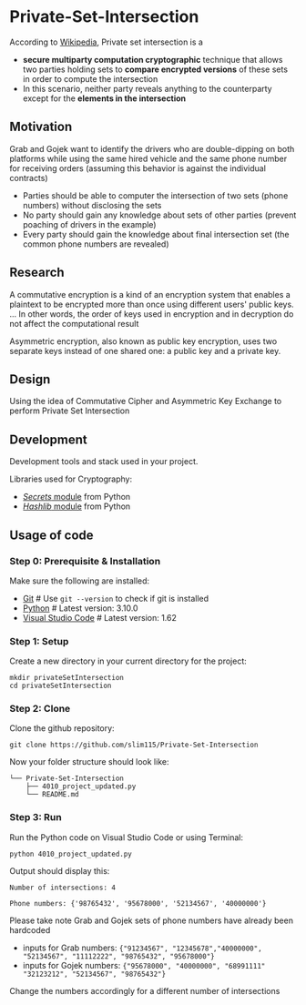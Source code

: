 # Private-Set-Intersection
According to [Wikipedia](https://en.wikipedia.org/wiki/Private_set_intersection#:~:text=Private%20set%20intersection%20is%20a,the%20elements%20in%20the%20intersection.), Private set intersection is a 
- **secure multiparty computation cryptographic** technique that allows two parties holding sets to **compare encrypted versions** of these sets in order to compute the intersection
- In this scenario, neither party reveals anything to the counterparty except for the **elements in the intersection**
## Motivation
Grab and Gojek want to identify the drivers who are double-dipping on both platforms while using the same
hired vehicle and the same phone number for receiving orders (assuming this behavior is against the individual contracts)

- Parties should be able to computer the intersection of two sets (phone numbers) without disclosing the sets
- No party should gain any knowledge about sets of other parties (prevent poaching of drivers in the example)
- Every party should gain the knowledge about final intersection set (the common phone numbers are revealed)
## Research
A commutative encryption is a kind of an encryption system that enables a plaintext to be encrypted more than once using different users' public keys. ... In other words, the order of keys used in encryption and in decryption do not affect the computational result  

Asymmetric encryption, also known as public key encryption, uses two separate keys instead of one shared one: a public key and a private key.
## Design
Using the idea of Commutative Cipher and Asymmetric Key Exchange to perform Private Set Intersection
## Development
Development tools and stack used in your project.   

Libraries used for Cryptography:
- [*Secrets* module](https://docs.python.org/3/library/secrets.html) from Python
- [*Hashlib* module](https://docs.python.org/3/library/hashlib.html) from Python
## Usage of code
### Step 0: Prerequisite & Installation
Make sure the following are installed:
- [Git](https://gitforwindows.org/)   # Use ```git --version``` to check if git is installed
- [Python](https://www.python.org/downloads/) # Latest version: 3.10.0
- [Visual Studio Code](https://code.visualstudio.com/download) # Latest version: 1.62

### Step 1: Setup
Create a new directory in your current directory for the project: <br />
```
mkdir privateSetIntersection
cd privateSetIntersection 
```
### Step 2: Clone
Clone the github repository: <br />
```
git clone https://github.com/slim115/Private-Set-Intersection
```
Now your folder structure should look like: <br />
```
└── Private-Set-Intersection 
    ├── 4010_project_updated.py
    └── README.md
```
### Step 3: Run 
Run the Python code on Visual Studio Code or using Terminal: <br />
```
python 4010_project_updated.py
```
Output should display this:
```
Number of intersections: 4

Phone numbers: {'98765432', '95678000', '52134567', '40000000'}
```
Please take note Grab and Gojek sets of phone numbers have already been hardcoded
- inputs for Grab numbers: ```{"91234567", "12345678","40000000", "52134567", "11112222", "98765432", "95678000"}```
- inputs for Gojek numbers: ```{"95678000", "40000000", "68991111" "32123212", "52134567", "98765432"}```

Change the numbers accordingly for a different number of intersections
